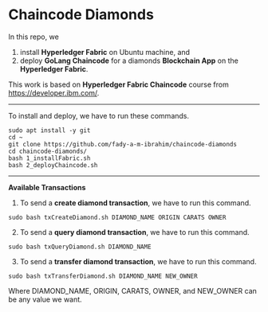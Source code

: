 # Chaincode Diamonds

In this repo, we 
1) install **Hyperledger Fabric** on Ubuntu machine, and
2) deploy **GoLang Chaincode** for a diamonds **Blockchain App** on the **Hyperledger Fabric**. 

This work is based on **Hyperledger Fabric Chaincode** course from https://developer.ibm.com/.

---

To install and deploy, we have to run these commands.
```
sudo apt install -y git
cd ~
git clone https://github.com/fady-a-m-ibrahim/chaincode-diamonds
cd chaincode-diamonds/
bash 1_installFabric.sh
bash 2_deployChaincode.sh 
```

---
**Available Transactions**

1. To send a **create diamond transaction**, we have to run this command.
```
sudo bash txCreateDiamond.sh DIAMOND_NAME ORIGIN CARATS OWNER 
```

2. To send a **query diamond transaction**, we have to run this command.
```
sudo bash txQueryDiamond.sh DIAMOND_NAME
```

3. To send a **transfer diamond transaction**, we have to run this command.
```
sudo bash txTransferDiamond.sh DIAMOND_NAME NEW_OWNER
```

Where DIAMOND_NAME, ORIGIN, CARATS, OWNER, and NEW_OWNER can be any value we want.
